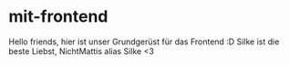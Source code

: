 # mit-frontend
Hello friends,
hier ist unser Grundgerüst für das Frontend :D
Silke ist die beste
Liebst,
NichtMattis alias Silke <3